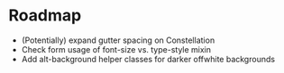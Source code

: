 # Roadmap

- (Potentially) expand gutter spacing on Constellation
- Check form usage of font-size vs. type-style mixin
- Add alt-background helper classes for darker offwhite backgrounds
